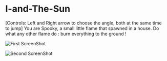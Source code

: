# I-and-The-Sun

[Controls: Left and Right arrow to choose the angle, both at the same time to jump] 
You are Spooky, a small little flame that spawned in a house. Do what any other flame do : burn everything to the ground !



![First ScreenShot](https://cloud.githubusercontent.com/assets/7551705/13230386/71b3a2d6-d9a5-11e5-9c21-243843020498.png)

![Second ScreenShot](https://cloud.githubusercontent.com/assets/7551705/13230455/ba7c81b8-d9a5-11e5-9b25-960ae4f0dc9e.png)
